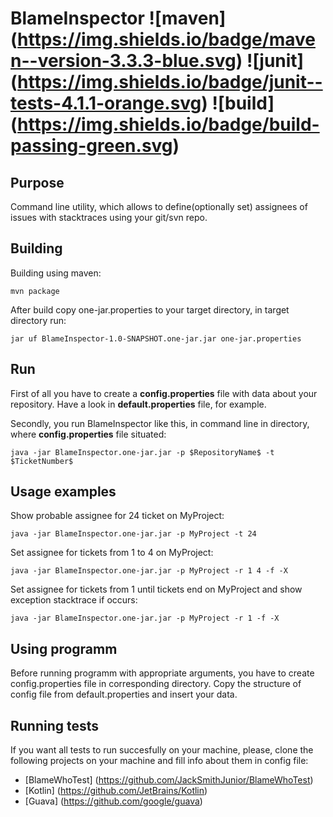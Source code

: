 # BlameInspector  ![maven] (https://img.shields.io/badge/maven--version-3.3.3-blue.svg) ![junit] (https://img.shields.io/badge/junit--tests-4.1.1-orange.svg) ![build] (https://img.shields.io/badge/build-passing-green.svg)

## Purpose 

Command line utility, which allows to define(optionally set) assignees of issues with stacktraces using your git/svn repo.

## Building

Building using maven:

    mvn package

After build copy one-jar.properties to your target directory, in target directory run:

    jar uf BlameInspector-1.0-SNAPSHOT.one-jar.jar one-jar.properties

## Run

First of all you have to create a **config.properties** file with data about your repository. Have a look in **default.properties** file, for example. 

Secondly, you run BlameInspector like this, in command line in directory, where **config.properties** file situated: 

    java -jar BlameInspector.one-jar.jar -p $RepositoryName$ -t $TicketNumber$

## Usage examples

Show probable assignee for 24 ticket on MyProject:
     
    java -jar BlameInspector.one-jar.jar -p MyProject -t 24

Set assignee for tickets from 1 to 4 on MyProject:

    java -jar BlameInspector.one-jar.jar -p MyProject -r 1 4 -f -X

Set assignee for tickets from 1 until tickets end on MyProject and show exception stacktrace if occurs:

    java -jar BlameInspector.one-jar.jar -p MyProject -r 1 -f -X

## Using programm

Before running programm with appropriate arguments, you have to create config.properties file in corresponding directory. Copy the structure of config file from default.properties and insert your data.

## Running tests

If you want all tests to run succesfully on your machine, please, clone the following projects on your machine and fill info about them in config file:

* [BlameWhoTest] (https://github.com/JackSmithJunior/BlameWhoTest)
* [Kotlin] (https://github.com/JetBrains/Kotlin)
* [Guava] (https://github.com/google/guava)